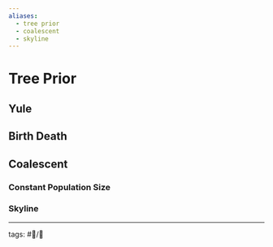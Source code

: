 ```yaml
---
aliases:
  - tree prior
  - coalescent
  - skyline
---
```


# Tree Prior

## Yule

## Birth Death

## Coalescent

### Constant Population Size

### Skyline


---

tags: #📝/🌱